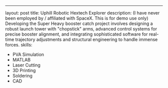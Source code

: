 ---
layout: post
title: Uphill Robotic Hextech Explorer
description:  (I have never been employed by / affiliated with SpaceX. This is for demo use only) 
    Developing the Super Heavy booster catch project involves designing a robust launch tower with "chopstick" arms, advanced control systems for precise booster alignment, and integrating sophisticated software for real-time trajectory adjustments and structural engineering to handle immense forces.
skills: 
  - PVA Simulation
  - MATLAB
  - Laser Cutting
  - 3D Printing
  - Soldering
  - CAD
